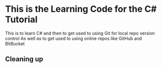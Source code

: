 # This is the Learning Code for the C# Tutorial

This is to learn C# and then to get used to using Git for local repo version control
As well as to get used to using online repos like GitHub and BitBucket

## Cleaning up 

